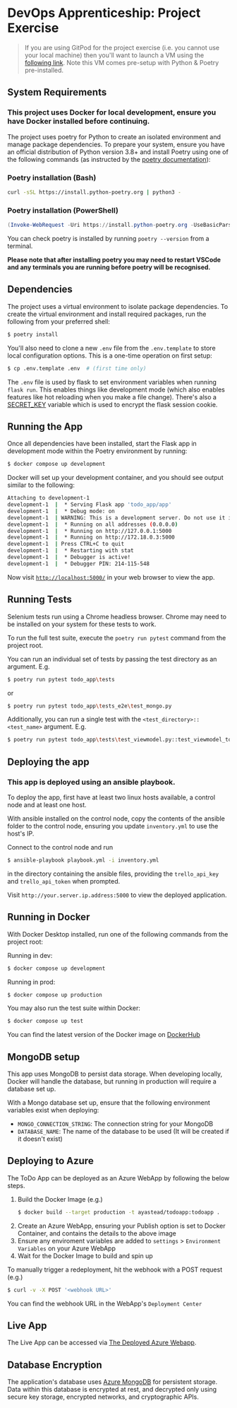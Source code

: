 # DevOps Apprenticeship: Project Exercise

> If you are using GitPod for the project exercise (i.e. you cannot use your local machine) then you'll want to launch a VM using the [following link](https://gitpod.io/#https://github.com/CorndelWithSoftwire/DevOps-Course-Starter). Note this VM comes pre-setup with Python & Poetry pre-installed.

## System Requirements

### This project uses Docker for local development, ensure you have Docker installed before continuing.

The project uses poetry for Python to create an isolated environment and manage package dependencies. To prepare your system, ensure you have an official distribution of Python version 3.8+ and install Poetry using one of the following commands (as instructed by the [poetry documentation](https://python-poetry.org/docs/#system-requirements)):

### Poetry installation (Bash)

```bash
curl -sSL https://install.python-poetry.org | python3 -
```

### Poetry installation (PowerShell)

```powershell
(Invoke-WebRequest -Uri https://install.python-poetry.org -UseBasicParsing).Content | py -
```

You can check poetry is installed by running `poetry --version` from a terminal.

**Please note that after installing poetry you may need to restart VSCode and any terminals you are running before poetry will be recognised.**

## Dependencies

The project uses a virtual environment to isolate package dependencies. To create the virtual environment and install required packages, run the following from your preferred shell:

```bash
$ poetry install
```

You'll also need to clone a new `.env` file from the `.env.template` to store local configuration options. This is a one-time operation on first setup:

```bash
$ cp .env.template .env  # (first time only)
```

The `.env` file is used by flask to set environment variables when running `flask run`. This enables things like development mode (which also enables features like hot reloading when you make a file change). There's also a [SECRET_KEY](https://flask.palletsprojects.com/en/2.3.x/config/#SECRET_KEY) variable which is used to encrypt the flask session cookie.

## Running the App

Once all dependencies have been installed, start the Flask app in development mode within the Poetry environment by running:
```bash
$ docker compose up development
```

Docker will set up your development container, and you should see output similar to the following:
```bash
Attaching to development-1
development-1  |  * Serving Flask app 'todo_app/app'
development-1  |  * Debug mode: on
development-1  | WARNING: This is a development server. Do not use it in a production deployment. Use a production WSGI server instead.                                                                                                                                                                                 
development-1  |  * Running on all addresses (0.0.0.0)
development-1  |  * Running on http://127.0.0.1:5000                                                                                                                                                                                                                                                                    
development-1  |  * Running on http://172.18.0.3:5000                                                                                                                                                                                                                                                                   
development-1  | Press CTRL+C to quit                                                                                                                                                                                                                                                                                   
development-1  |  * Restarting with stat                                                                                                                                                                                                                                                                                
development-1  |  * Debugger is active!                                                                                                                                                                                                                                                                                 
development-1  |  * Debugger PIN: 214-115-548
```
Now visit [`http://localhost:5000/`](http://localhost:5000/) in your web browser to view the app.

## Running Tests
Selenium tests run using a Chrome headless browser. Chrome may need to be installed on your system for these tests to work.

To run the full test suite, execute the `poetry run pytest` command from the project root.

You can run an individual set of tests by passing the test directory as an argument. E.g.
```bash
$ poetry run pytest todo_app\tests
```
or
```bash
$ poetry run pytest todo_app\tests_e2e\test_mongo.py 
```

Additionally, you can run a single test with the `<test_directory>::<test_name>` argument. E.g.
```bash
$ poetry run pytest todo_app\tests\test_viewmodel.py::test_viewmodel_todo_property
```

## Deploying the app

### This app is deployed using an ansible playbook.

To deploy the app, first have at least two linux hosts available, a control node and at least one host.

With ansible installed on the control node, copy the contents of the ansible folder to the control node, ensuring you update `inventory.yml` to use the host's IP.

Connect to the control node and run
```bash
$ ansible-playbook playbook.yml -i inventory.yml
```
in the directory containing the ansible files, providing the `trello_api_key` and `trello_api_token` when prompted.

Visit `http://your.server.ip.address:5000` to view the deployed application.

## Running in Docker

With Docker Desktop installed, run one of the following commands from the project root:

Running in dev:
```bash
$ docker compose up development
```

Running in prod:
```bash
$ docker compose up production
```

You may also run the test suite within Docker:
```bash
$ docker compose up test
```
You can find the latest version of the Docker image on [DockerHub](https://hub.docker.com/repository/docker/ayastead/todoapp/general)

## MongoDB setup

This app uses MongoDB to persist data storage.
When developing locally, Docker will handle the database, but running in production will require a database set up.

With a Mongo database set up, ensure that the following environment variables exist when deploying:
- `MONGO_CONNECTION_STRING`: The connection string for your MongoDB
- `DATABASE_NAME`: The name of the database to be used (It will be created if it doesn't exist)

## Deploying to Azure
The ToDo App can be deployed as an Azure WebApp by following the below steps.

1) Build the Docker Image (e.g.)
    ```bash
    $ docker build --target production -t ayastead/todoapp:todoapp .
    ```
2) Create an Azure WebApp, ensuring your Publish option is set to Docker Container, and contains the details to the above image
3) Ensure any enviroment variables are added to `settings` > `Environment Variables` on your Azure WebApp
4) Wait for the Docker Image to build and spin up

To manually trigger a redeployment, hit the webhook with a POST request (e.g.)
```bash
$ curl -v -X POST '<webhook URL>'
```
You can find the webhook URL in the WebApp's `Deployment Center`

## Live App
The Live App can be accessed via [The Deployed Azure Webapp](https://ayaste-todoapp-fmfzg2h2gbf9etd9.uksouth-01.azurewebsites.net).

## Database Encryption
The application's database uses [Azure MongoDB](https://learn.microsoft.com/en-us/azure/cosmos-db/mongodb/introduction) for persistent storage.
Data within this database is encrypted at rest, and decrypted only using secure key storage, encrypted networks, and cryptographic APIs.
